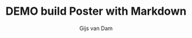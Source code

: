 ---
author: Gijs van Dam
email: gvandam@gmail.com
title: DEMO build Poster with Markdown
institute: Pandoc University
footimage: \includegraphics[width=4cm]{./poster/images/puppy.jpg}
---